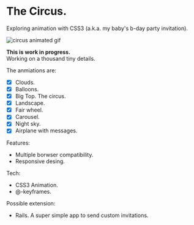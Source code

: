 # The Circus.

Exploring animation with CSS3 (a.k.a. my baby's b-day party invitation).

![circus animated gif](http://h6c5.com/system/pictures/avatars/000/000/004/original/circus.gif?1426187751
)

**This is work in progress.**   
Working on a thousand tiny details. 



The anmiations are: 

+ [x] Clouds.
+ [x] Balloons. 
+ [x] Big Top. The circus.
+ [x] Landscape.
+ [x] Fair wheel.
+ [x] Carousel. 
+ [x] Night sky. 
+ [x] Airplane with messages. 

Features:
+ Multiple borwser compatibility.
+ Responsive desing.

Tech:
+ CSS3 Animation. 
+ @-keyframes. 

Possible extension: 
+ Rails. A super simple app to send custom invitations.

